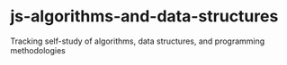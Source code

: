 # js-algorithms-and-data-structures

Tracking self-study of algorithms, data structures, and programming methodologies
